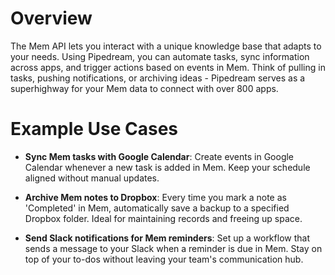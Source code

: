 # Overview

The Mem API lets you interact with a unique knowledge base that adapts to your needs. Using Pipedream, you can automate tasks, sync information across apps, and trigger actions based on events in Mem. Think of pulling in tasks, pushing notifications, or archiving ideas - Pipedream serves as a superhighway for your Mem data to connect with over 800 apps.

# Example Use Cases

- **Sync Mem tasks with Google Calendar**: Create events in Google Calendar whenever a new task is added in Mem. Keep your schedule aligned without manual updates.

- **Archive Mem notes to Dropbox**: Every time you mark a note as 'Completed' in Mem, automatically save a backup to a specified Dropbox folder. Ideal for maintaining records and freeing up space.

- **Send Slack notifications for Mem reminders**: Set up a workflow that sends a message to your Slack when a reminder is due in Mem. Stay on top of your to-dos without leaving your team's communication hub.
